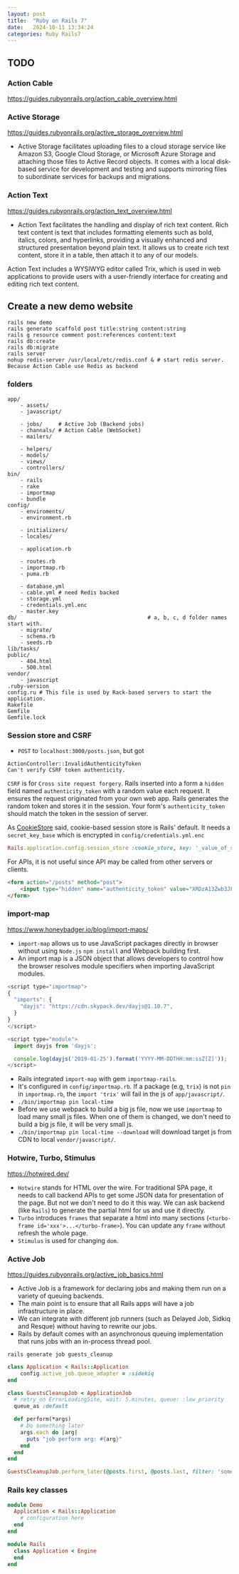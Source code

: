 ```yaml
---
layout: post
title:  "Ruby on Rails 7"
date:   2024-10-11 13:34:24
categories: Ruby Rails7
---
```


## TODO
### Action Cable
https://guides.rubyonrails.org/action_cable_overview.html

### Active Storage 
https://guides.rubyonrails.org/active_storage_overview.html

* Active Storage facilitates uploading files to a cloud storage service like Amazon S3, Google Cloud Storage, or Microsoft Azure Storage and attaching those files to Active Record objects. It comes with a local disk-based service for development and testing and supports mirroring files to subordinate services for backups and migrations.

### Action Text
https://guides.rubyonrails.org/action_text_overview.html

* Action Text facilitates the handling and display of rich text content. Rich text content is text that includes formatting elements such as bold, italics, colors, and hyperlinks, providing a visually enhanced and structured presentation beyond plain text. It allows us to create rich text content, store it in a table, then attach it to any of our models.

Action Text includes a WYSIWYG editor called Trix, which is used in web applications to provide users with a user-friendly interface for creating and editing rich text content.

## Create a new demo website
```shell
rails new demo
rails generate scaffold post title:string content:string
rails g resource comment post:references content:text
rails db:create
rails db:migrate
rails server
nohup redis-server /usr/local/etc/redis.conf & # start redis server. Because Action Cable use Redis as backend
```

### folders
```
app/
    - assets/
    - javascript/
    
    - jobs/     # Active Job (Backend jobs)
    - channals/ # Action Cable (WebSocket)
    - mailers/
    
    - helpers/
    - models/
    - views/
    - controllers/
bin/
    - rails
    - rake
    - importmap
    - bundle
config/
    - enviroments/
    - environment.rb
    
    - initializers/
    - locales/
    
    - application.rb

    - routes.rb
    - importmap.rb
    - puma.rb
    
    - database.yml
    - cable.yml # need Redis backed
    - storage.yml
    - credentials.yml.enc
    - master.key
db/                                         # a, b, c, d folder names start with. 
    - migrate/
    - schema.rb
    - seeds.rb
lib/tasks/
public/
    - 404.html
    - 500.html
vendor/
    - javascript
.ruby-version
config.ru # This file is used by Rack-based servers to start the application.
Rakefile
Gemfile
Gemfile.lock
```

### Session store and CSRF
* `POST` to `localhost:3000/posts.json`, but got 
```
ActionController::InvalidAuthenticityToken
Can't verify CSRF token authenticity.
``` 
`CSRF` is for `Cross site request forgery`. 
Rails inserted into a form a `hidden` field named `authenticity_token` with a random value each request. 
It ensures the request originated from your own web app. Rails generates the random token and stores it in the session.
Your form's `authenticity_token` should match the token in the session of server.

As [CookieStore](https://api.rubyonrails.org/classes/ActionDispatch/Session/CookieStore.html) said, cookie-based session 
store is Rails' default. It needs a `secret_key_base` which is encrypted in `config/credentials.yml.enc`
```Ruby
Rails.application.config.session_store :cookie_store, key: '_value_of_secret_key_base'
```

For APIs, it is not useful since API may be called from other servers or clients.

```html
<form action="/posts" method="post">
    <input type="hidden" name="authenticity_token" value="XRDzA13Zwb3JFVKWZZ9NIeq3Dhw4kHhJxET22FBavXVc2wVP3khdVcu-jua6K4mCpqhRw8wkHcp6FENxdY9lfQ" autocomplete="off">
</form>
```

### import-map
https://www.honeybadger.io/blog/import-maps/

* `import-map` allows us to use JavaScript packages directly in browser without using `Node.js` `npm install` and Webpack building first.
* An import map is a JSON object that allows developers to control how the browser resolves module specifiers when importing JavaScript modules.

```javascript
<script type="importmap">
{
  "imports": {
    "dayjs": "https://cdn.skypack.dev/dayjs@1.10.7",
  }
}
</script>

<script type="module">
  import dayjs from 'dayjs';

  console.log(dayjs('2019-01-25').format('YYYY-MM-DDTHH:mm:ssZ[Z]'));
</script>
```

* Rails integrated `import-map` with gem `importmap-rails`.
* It's configured in `config/importmap.rb`. If a package (e.g, `trix`) is not `pin` in `importmap.rb`, the `import 'trix'` will fail in the js of `app/javascript/`.
* `./bin/importmap pin local-time`
* Before we use webpack to build a big js file, now we use `importmap` to load many small js files. When one of them is changed, we don't need to build a big js file, it will be very small js.
* `./bin/importmap pin local-time --download` will download target js from CDN to local `vendor/javascript/`.

### Hotwire, Turbo, Stimulus
https://hotwired.dev/

* `Hotwire` stands for HTML over the wire. For traditional SPA page, it needs to call backend APIs to get some JSON data for presentation of the page.
But not we don't need to do it this way. We can ask backend (like `Rails`) to generate the partial html for us and use it directly. 
* `Turbo` introduces `frames` that separate a html into many sections (`<turbo-frame id='xxx'>...</turbo-frame>`). You can update any `frame` without refresh the whole page.
* `Stimulus` is used for changing `dom`.

### Active Job
https://guides.rubyonrails.org/active_job_basics.html

* Active Job is a framework for declaring jobs and making them run on a variety of queuing backends.
* The main point is to ensure that all Rails apps will have a job infrastructure in place. 
* We can integrate with different job runners (such as Delayed Job, Sidkiq and Resque) without having to rewrite our jobs.
* Rails by default comes with an asynchronous queuing implementation that runs jobs with an in-process thread pool. 

```shell
rails generate job guests_cleanup
```

```ruby
class Application < Rails::Application
    config.active_job.queue_adapter = :sidekiq
end

class GuestsCleanupJob < ApplicationJob
  # retry_on ErrorLoadingSite, wait: 5.minutes, queue: :low_priority
  queue_as :default

  def perform(*args)
    # Do something later
    args.each do |arg|
      puts "job perform arg: #{arg}"
    end
  end
end

GuestsCleanupJob.perform_later(@posts.first, @posts.last, filter: 'some_filter')
```

### Rails key classes

```ruby
module Demo
  Application < Rails::Application
    # configuration here  
  end
end

module Rails
  class Application < Engine
  end
end
```
